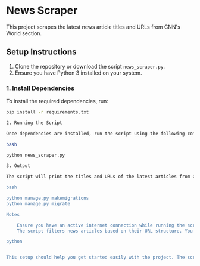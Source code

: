 # News Scraper

This project scrapes the latest news article titles and URLs from CNN's World section.

## Setup Instructions

1. Clone the repository or download the script `news_scraper.py`.
2. Ensure you have Python 3 installed on your system.

### 1. Install Dependencies

To install the required dependencies, run:

```bash
pip install -r requirements.txt

2. Running the Script

Once dependencies are installed, run the script using the following command:

bash

python news_scraper.py

3. Output

The script will print the titles and URLs of the latest articles from CNN's World section.

bash

python manage.py makemigrations
python manage.py migrate

Notes

    Ensure you have an active internet connection while running the script, as it needs to send a GET request to CNN.
    The script filters news articles based on their URL structure. You can modify the filtering logic as per your needs.

python


This setup should help you get started easily with the project. The script scrapes article titles and URLs effectively from CNN, while the `README.md` covers all steps for installation and execution.